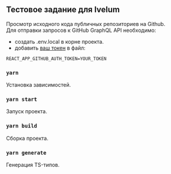 ## Тестовое задание для Ivelum

Просмотр исходного кода публичных репозиториев на Github. <br />
Для отправки запросов к GitHub GraphQL API необходимо:

- создать .env.local в корне проекта.
- добавить [ваш токен](https://github.com/settings/tokens) в файл:

```
REACT_APP_GITHUB_AUTH_TOKEN=YOUR_TOKEN
```

### `yarn`

Установка зависимостей.

### `yarn start`

Запуск проекта.

### `yarn build`

Сборка проекта.

### `yarn generate`

Генерация TS-типов.
